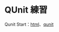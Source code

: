 # QUnit 練習

Qunit Start：[html](https://github.com/MckeyHong/mk_QUnit/blob/master/demo_01.html)、[qunit](https://github.com/MckeyHong/mk_QUnit/blob/master/demo_01.js)